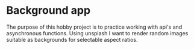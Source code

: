 # Background app

The purpose of this hobby project is to practice working with api's and asynchronous functions. Using unsplash I want to render random images suitable as backgrounds for selectable aspect ratios.